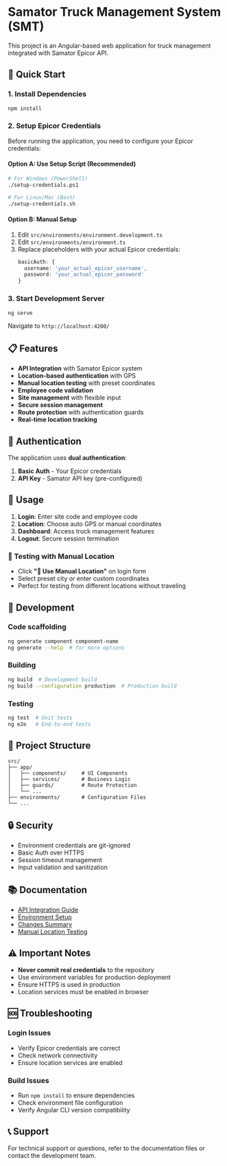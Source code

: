 # Samator Truck Management System (SMT)

This project is an Angular-based web application for truck management integrated with Samator Epicor API.

## 🚀 Quick Start

### 1. Install Dependencies
```bash
npm install
```

### 2. Setup Epicor Credentials
Before running the application, you need to configure your Epicor credentials:

#### Option A: Use Setup Script (Recommended)
```bash
# For Windows (PowerShell)
./setup-credentials.ps1

# For Linux/Mac (Bash)  
./setup-credentials.sh
```

#### Option B: Manual Setup
1. Edit `src/environments/environment.development.ts`
2. Edit `src/environments/environment.ts`
3. Replace placeholders with your actual Epicor credentials:
   ```typescript
   basicAuth: {
     username: 'your_actual_epicor_username',
     password: 'your_actual_epicor_password'
   }
   ```

### 3. Start Development Server
```bash
ng serve
```
Navigate to `http://localhost:4200/`

## 📋 Features

- **API Integration** with Samator Epicor system
- **Location-based authentication** with GPS
- **Manual location testing** with preset coordinates
- **Employee code validation** 
- **Site management** with flexible input
- **Secure session management**
- **Route protection** with authentication guards
- **Real-time location tracking**

## 🔐 Authentication

The application uses **dual authentication**:
1. **Basic Auth** - Your Epicor credentials
2. **API Key** - Samator API key (pre-configured)

## 📱 Usage

1. **Login**: Enter site code and employee code
2. **Location**: Choose auto GPS or manual coordinates
3. **Dashboard**: Access truck management features
4. **Logout**: Secure session termination

### 🧪 Testing with Manual Location
- Click **"📝 Use Manual Location"** on login form
- Select preset city or enter custom coordinates
- Perfect for testing from different locations without traveling

## 🔧 Development

### Code scaffolding
```bash
ng generate component component-name
ng generate --help  # for more options
```

### Building
```bash
ng build  # Development build
ng build --configuration production  # Production build
```

### Testing
```bash
ng test  # Unit tests
ng e2e   # End-to-end tests
```

## 📁 Project Structure

```
src/
├── app/
│   ├── components/     # UI Components
│   ├── services/       # Business Logic
│   ├── guards/         # Route Protection
│   └── ...
├── environments/       # Configuration Files
└── ...
```

## 🔒 Security

- Environment credentials are git-ignored
- Basic Auth over HTTPS
- Session timeout management
- Input validation and sanitization

## 📚 Documentation

- [API Integration Guide](API_LOGIN_INTEGRATION.md)
- [Environment Setup](ENVIRONMENT_SETUP.md) 
- [Changes Summary](CHANGES_SUMMARY.md)
- [Manual Location Testing](MANUAL_LOCATION_GUIDE.md)

## ⚠️ Important Notes

- **Never commit real credentials** to the repository
- Use environment variables for production deployment
- Ensure HTTPS is used in production
- Location services must be enabled in browser

## 🆘 Troubleshooting

### Login Issues
- Verify Epicor credentials are correct
- Check network connectivity
- Ensure location services are enabled

### Build Issues
- Run `npm install` to ensure dependencies
- Check environment file configuration
- Verify Angular CLI version compatibility

## 📞 Support

For technical support or questions, refer to the documentation files or contact the development team.
